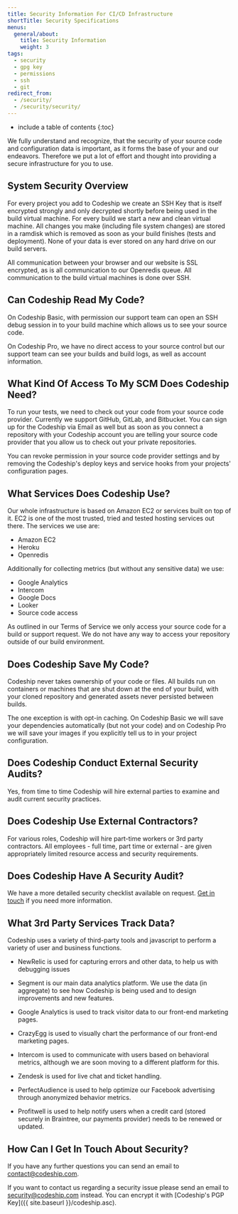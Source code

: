 ```yaml
---
title: Security Information For CI/CD Infrastructure
shortTitle: Security Specifications
menus:
  general/about:
    title: Security Information
    weight: 3
tags:
  - security
  - gpg key
  - permissions
  - ssh
  - git
redirect_from:
  - /security/
  - /security/security/
---
```


* include a table of contents
{:toc}

We fully understand and recognize, that the security of your source code and configuration data is important, as it forms the base of your and our endeavors. Therefore we put a lot of effort and thought into providing a secure infrastructure for you to use.

## System Security Overview

For every project you add to Codeship we create an SSH Key that is itself encrypted strongly and only decrypted shortly before being used in the build virtual machine. For every build we start a new and clean virtual machine. All changes you make (including file system changes) are stored in a ramdisk which is removed as soon as your build finishes (tests and deployment). None of your data is ever stored on any hard drive on our build servers.

All communication between your browser and our website is SSL encrypted, as is all communication to our Openredis queue. All communication to the build virtual machines is done over SSH.

## Can Codeship Read My Code?

On Codeship Basic, with permission our support team can open an SSH debug session in to your build machine which allows us to see your source code.

On Codeship Pro, we have no direct access to your source control but our support team can see your builds and build logs, as well as account information.

## What Kind Of Access To My SCM Does Codeship Need?

To run your tests, we need to check out your code from your source code provider. Currently we support GitHub, GitLab, and Bitbucket. You can sign up for the Codeship via Email as well but as soon as you connect a repository with your Codeship account you are telling your source code provider that you allow us to check out your private repositories.

You can revoke permission in your source code provider settings and by removing the Codeship's deploy keys and service hooks from your projects' configuration pages.

## What Services Does Codeship Use?

Our whole infrastructure is based on Amazon EC2 or services built on top of it. EC2 is one of the most trusted, tried and tested hosting services out there. The services we use are:

* Amazon EC2
* Heroku
* Openredis

Additionally for collecting metrics (but without any sensitive data) we use:

+ Google Analytics
+ Intercom
+ Google Docs
+ Looker
+ Source code access

As outlined in our Terms of Service we only access your source code for a build or support request. We do not have any way to access your repository outside of our build environment.

## Does Codeship Save My Code?

Codeship never takes ownership of your code or files. All builds run on containers or machines that are shut down at the end of your build, with your cloned repository and generated assets never persisted between builds.

The one exception is with opt-in caching. On Codeship Basic we will save your dependencies automatically (but not your code) and on Codeship Pro we will save your images if you explicitly tell us to in your project configuration.

## Does Codeship Conduct External Security Audits?

Yes, from time to time Codeship will hire external parties to examine and audit current security practices.

## Does Codeship Use External Contractors?

For various roles, Codeship will hire part-time workers or 3rd party contractors. All employees - full time, part time or external - are given appropriately limited resource access and security requirements.

## Does Codeship Have A Security Audit?

We have a more detailed security checklist available on request. [Get in touch](mailto:security@codeship.com) if you need more information.

## What 3rd Party Services Track Data?

Codeship uses a variety of third-party tools and javascript to perform a variety of user and business functions.

- NewRelic is used for capturing errors and other data, to help us with debugging issues

- Segment is our main data analytics platform. We use the data (in aggregate) to see how Codeship is being used and to design improvements and new features.

- Google Analytics is used to track visitor data to our front-end marketing pages.

- CrazyEgg is used to visually chart the performance of our front-end marketing pages.

- Intercom is used to communicate with users based on behavioral metrics, although we are soon moving to a different platform for this.

- Zendesk is used for live chat and ticket handling.

- PerfectAudience is used to help optimize our Facebook advertising through anonymized behavior metrics.

- Profitwell is used to help notify users when a credit card (stored securely in Braintree, our payments provider) needs to be renewed or updated.

## How Can I Get In Touch About Security?

If you have any further questions you can send an email to [contact@codeship.com](mailto:security@codeship.com).

If you want to contact us regarding a security issue please send an email to [security@codeship.com](mailto:security@codeship.com) instead. You can encrypt it with [Codeship's PGP Key]({{ site.baseurl }}/codeship.asc).

